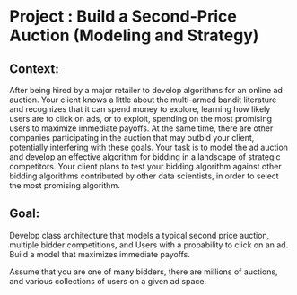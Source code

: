 # Project : Build  a Second-Price Auction (Modeling and Strategy)

## Context:

After being hired by a major retailer to develop algorithms for an online ad auction. Your client knows a little about the multi-armed bandit literature and recognizes that it can spend money to explore, learning how likely users are to click on ads, or to exploit, spending on the most promising users to maximize immediate payoffs. At the same time, there are other companies participating in the auction that may outbid your client, potentially interfering with these goals. Your task is to model the ad auction and develop an effective algorithm for bidding in a landscape of strategic competitors. Your client plans to test your bidding algorithm against other bidding algorithms contributed by other data scientists, in order to select the most promising algorithm.

## Goal:

Develop class architecture that models a typical second price auction, multiple bidder competitions, and Users with a probability to click on an ad. Build a model that maximizes immediate payoffs.

Assume that you are one of many bidders, there are millions of auctions, and various collections of users on a given ad space.